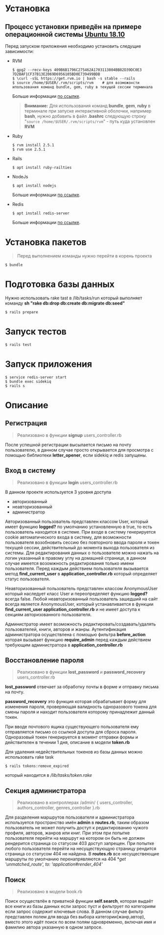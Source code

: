 # Установка

## Процесс установки приведён на примере операционной системы [Ubuntu 18.10](http://releases.ubuntu.com/18.10/)

Перед запуском приложения необходимо установить следущие зависимости:
  - RVM
    ```
    $ gpg2 --recv-keys 409B6B1796C275462A1703113804BB82D39DC0E3 7D2BAF1CF37B13E2069D6956105BD0E739499BDB
    $ \curl -sSL https://get.rvm.io | bash -s stable --rails
    $ source /home/$USER/.rvm/scripts/rvm    # для возможонсти ипользования команд bundle, gem, ruby в текущей сессии терминала
    ```
    Больше информации [по ссылке](https://rvm.io/rvm/install).

    > **Внимание:** Для использования команд **bundle**, **gem**, **ruby** в терминале при запуске интерактивной оболочки, например **bash**, нужно добавить в файл **.bashrc** следующую строку "`source /home/$USER/.rvm/scripts/rvm`" - путь куда установлен **RVM**

  - Ruby
    ```
    $ rvm install 2.5.1
    $ rvm use 2.5.1
    ```
  - Rails
    ```
    $ apt install ruby-railties
    ```
  - NodeJs
    ```
    $ apt install nodejs
    ```
    Больше информации [по ссылке](https://nodejs.org/en/download/).
  - Redis
    ```
    $ apt install redis-server
    ```
    Больше информации [по ссылке](https://redis.io/topics/quickstart).
  
# Установка пакетов
> Перед выполнением команды нужно перейти в корень проекта
```
$ bundle
```
# Подготовка базы данных

Нужно использовать rake tast в /lib/tasks/run 
который выполняет команду  **sh "rake db:drop db:create db:migrate db:seed"**

```
$ rails prepare
```

# Запуск тестов
```
$ rails test
```

# Запуск приложения
```
$ service redis-server start
$ bundle exec sidekiq 
$ rails s
```

# Описание

## Регистрация
> Реализовано в функции **signup** users_controller.rb

После успешной регистрации высылается письмо на почту пользователю, в данном случае просто открывается для просмотра с помощью библиотеки **letter_opener**, если sidekiq и redis запущены. 

## Вход в систему
> Реализовано в функции **login** users_controller.rb

В данном проекте используется 3 уровня доступа
 - авторизованный
 - неавторизованный
 - администратор

Авторизованный пользователь представлен классом User, который имеет функцию **logged?** по умолчанию установленную в true, то есть пользователь находится в системе. При входе в систему генерируется cookie автоматического входа в систему, для возможности пользователя возобновить сессию без повторного ввода пароля и токен текущей сессии, действительный до момента выхода пользователя из системы. Для редактирования данных о пользователе можно нажать на логин указанный в правому углу на домашней странице, в данном случае имеется возомжность редактирования только имени пользователя. Перед каждым действием пользователя вызывается метод **find_current_user** в **application_controller.rb** который определяет статус пользователя.

Неавторизованный пользователь представлен классом AnonymousUser который наследует класс User и переопределяет функцию **logged?** всегда false. Любой неавторизованный пользователь зашедший на сайт всегда является AnonymousUser, который устанавливается в функции **find_current_user application_controller.rb** и не имеет доступа к секциям авторизованного пользователя.

Администратор имеет возможность редактировать/создавать/удалять пользователей, книги, авторов и жанры. Аутентификация администратора осуществлена с помощью фильтра **before_action** которая вызывает функцию **require_admin** перед каждым действием требующим администратора в **application_controller.rb** 

## Восстановление пароля
> Реализовано в функции **lost_password** и **password_recovery** users_controller.rb

**lost_password** отвечает за обработку почты в форме и отправку письма на почту.

**password_recovery** это функция которая обрабатывает форму для изменения пароля, проверяющая валидность одноразового токена для смены пароля и находит пользователя которому принадлежит данный токен.

При вводе почтового ящика существующего пользователя ему отправляется письмо со ссылкой доступа для сброса пароля. Одноразовый токен генерируется в момент отправки формы и действителен в течении 1 дня, описание в модели **token.rb**

Для удаления недействительных токенов из базы данных можно использовать rake task
```
$ rails tokens:remove_expired
```
который находится в */lib/tasks/token.rake*

## Секция администратора
> Реализовано в контроллерах /admin/ { users_controller, authors_controller, genres_controller }.rb

Для разделения маршрутов пользователя и администратора используется пространство имён **admin** в **routes.rb**, таким образом пользователь не может получить доступ к редактированию чужого профиля, авторов, жанров или книг. При этом при попытке пользователя перейти на маршрут на котором он быть не должен рендерится страница со статусом 403 доступ запрещен. При попытке любого пользователя перейти на несуществующую страницу рендится страница со статусом 404 не найдена. В **routes.rb** все несуществеющие маршруты по умолчанию перенапрявляются на 404 **get '*unmatched_route', to: 'application#render_404'**




## Поиск
> Реализовано в модели book.rb

Поиск осуществлён в приватной функции **self.search**, которая выдаёт все книги из базы данных если запрос пуст и фильтрует по категориям если запрос содержит ключевые слова. В данном случае фильтр представлен полем для ввода без выбора категории(жанр,автор), вместо этого идёт поиск по всем полям одновременно, включая имя и фамилию автора указанную в одном запросе. 
